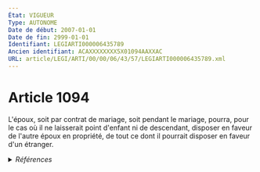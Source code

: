 ```yaml
---
État: VIGUEUR
Type: AUTONOME
Date de début: 2007-01-01
Date de fin: 2999-01-01
Identifiant: LEGIARTI000006435789
Ancien identifiant: ACAXXXXXXXX5X01094AAXXAC
URL: article/LEGI/ARTI/00/00/06/43/57/LEGIARTI000006435789.xml
---
```


<h1>Article 1094</h1>

L'époux, soit par contrat de mariage, soit pendant le mariage, pourra, pour le
cas où il ne laisserait point d'enfant ni de descendant, disposer en faveur de
l'autre époux en propriété, de tout ce dont il pourrait disposer en faveur d'un
étranger.


<details>
  <summary><em>Références</em></summary>

  <h2>Articles faisant référence à l'article</h2>
  
  <ul>
    <li>
      <a href="https://legal.tricoteuses.fr//redirection/LEGIARTI000006284843?vers=git&vers=legifrance">LOI n° 2006-728 du 23 juin 2006 portant réforme des successions et des libéralités - article 9 ENTIEREMENT_MODIF</a> MODIFICATION cible
    </li>
    <li>
      <a href="https://legal.tricoteuses.fr//redirection/LEGIARTI000006284858?vers=git&vers=legifrance">LOI n° 2006-728 du 23 juin 2006 portant réforme des successions et des libéralités - article 24 ENTIEREMENT_MODIF</a> MODIFICATION cible
    </li>
  </ul>
  
  <h2>Références faites par l'article</h2>
  
  <ul>
    <li>
      1963-07-13 CITATION cible <a href="https://legal.tricoteuses.fr//redirection/LEGIARTI000006272700?vers=git&vers=legifrance">Loi n° 63-699 du 13 juillet 1963 augmentant la quotité disponible entre époux - article 4 AUTONOME ABROGE, en vigueur du 1963-07-17 au 2001-01-01</a>
    </li>
    <li>
      1981-12-30 CITATION cible <a href="https://legal.tricoteuses.fr//redirection/LEGIARTI000006273474?vers=git&vers=legifrance">Loi n° 81-1160 du 30 décembre 1981 DE FINANCES POUR 1982 - article 5 AUTONOME VIGUEUR, en vigueur depuis le 1983-01-01</a>
    </li>
    <li>
      2006-06-23 MODIFICATION source <a href="https://legal.tricoteuses.fr//redirection/LEGIARTI000006284858?vers=git&vers=legifrance">LOI n° 2006-728 du 23 juin 2006 portant réforme des successions et des libéralités - article 24 ENTIEREMENT_MODIF</a>
    </li>
    <li>
      2006-06-23 MODIFICATION source <a href="https://legal.tricoteuses.fr//redirection/LEGIARTI000006284843?vers=git&vers=legifrance">LOI n° 2006-728 du 23 juin 2006 portant réforme des successions et des libéralités - article 9 ENTIEREMENT_MODIF</a>
    </li>
    <li>
      2999-01-01 CITATION cible <a href="https://legal.tricoteuses.fr//redirection/LEGIARTI000006310891?vers=git&vers=legifrance">Code général des impôts - article 885 G AUTONOME ABROGE, en vigueur du 2003-12-31 au 2018-01-01</a>
    </li>
    <li>
      2999-01-01 CITATION cible <a href="https://legal.tricoteuses.fr//redirection/LEGIARTI000036385009?vers=git&vers=legifrance">Code général des impôts - article 968 AUTONOME VIGUEUR, en vigueur depuis le 2018-01-01</a>
    </li>
  </ul>
</details>
